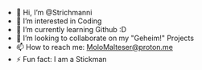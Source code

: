 - 👋 Hi, I’m @Strichmanni
- 👀 I’m interested in Coding
- 🌱 I’m currently learning Github :D
- 💞️ I’m looking to collaborate on my "Geheim!" Projects
- 📫 How to reach me: MoloMalteser@proton.me
- ⚡ Fun fact: I am a Stickman

<!---
Strichmanni/Strichmanni is a ✨ special ✨ repository because its `README.md` (this file) appears on your GitHub profile.
You can click the Preview link to take a look at your changes.
--->
